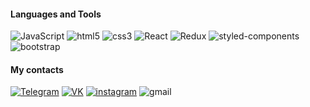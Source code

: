 
#### Languages and Tools
![JavaScript](https://img.shields.io/badge/-JavaScript-000000?style=for-the-badge&logo=javascript)
![html5](https://img.shields.io/badge/-html-000000?style=for-the-badge&logo=html5)
![css3](https://img.shields.io/badge/-css-000000?style=for-the-badge&logo=css3)
![React](https://img.shields.io/badge/-React-000000?style=for-the-badge&logo=react)
![Redux](https://img.shields.io/badge/-Redux-000000?style=for-the-badge&logo=redux)
![styled-components](https://img.shields.io/badge/-styledcomponents-000000?style=for-the-badge&logo=styled-components)
![bootstrap](https://img.shields.io/badge/-bootstrap-000000?style=for-the-badge&logo=bootstrap)

#### My contacts
[![Telegram](https://img.shields.io/badge/-Telegram-000000?style=for-the-badge&logo=telegram)](https://t.me/divelineq)
[![VK](https://img.shields.io/badge/-VK-000000?style=for-the-badge&logo=vk&logoColor=4682B4)](https://vk.com/reqote)
[![instagram](https://img.shields.io/badge/-instagram-000000?style=for-the-badge&logo=instagram)](https://www.instagram.com/divelineq)
![gmail](https://img.shields.io/badge/-divelineq@gmail.com-000000?style=for-the-badge&logo=gmail)

